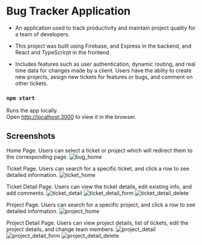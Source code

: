 # Bug Tracker Application

* An application used to track productivity and maintain project quality for a team of developers. 

* This project was built using Firebase, and Express in the backend, and React and TypeScrirpt in the frontend. 

* Includes features such as user authentication, dynamic routing, and real time data for changes made by a client. Users have the ablity to create new projects, assign new tickets for features or bugs, and comment on other tickets.

### `npm start`

Runs the app locally.\
Open [http://localhost:3000](http://localhost:3000) to view it in the browser.

## Screenshots
Home Page. Users can select a ticket or project which will redirect them to the corresponding page.
![bug_home](https://user-images.githubusercontent.com/60020795/118207620-6c6bb400-b43b-11eb-8afc-814bd8d91206.png)

Ticket Page. Users can search for a specific ticket, and click a row to see detailed information.
![ticket_home](https://user-images.githubusercontent.com/60020795/118208315-e81a3080-b43c-11eb-86ab-ad6d4a1fb7ce.png)

Ticket Detail Page. Users can view the ticket details, edit existing info, and add comments.
![ticket_detail](https://user-images.githubusercontent.com/60020795/118208098-85c13000-b43c-11eb-8a64-146405c70051.png)
![ticket_detail_form](https://user-images.githubusercontent.com/60020795/118208159-a38e9500-b43c-11eb-84dc-0f142bfc32bc.png)
![ticket_detail_delete](https://user-images.githubusercontent.com/60020795/118208226-c0c36380-b43c-11eb-85d4-32b450c3972a.png)

Project Page. Users can search for a specific project, and click a row to see detailed information.
![project_home](https://user-images.githubusercontent.com/60020795/118208593-6b3b8680-b43d-11eb-8bb6-bae2d49bb20c.png)

Project Detail Page. Users can view project details, list of tickets, edit the project details, and change team members.
![project_detail](https://user-images.githubusercontent.com/60020795/118208650-88705500-b43d-11eb-8227-b84d07f9a46c.png)
![project_detail_form](https://user-images.githubusercontent.com/60020795/118208718-a2aa3300-b43d-11eb-85b5-cd9520e342ef.png)
![project_detail_delete](https://user-images.githubusercontent.com/60020795/118208789-c3728880-b43d-11eb-8e0f-baebb73e4615.png)
